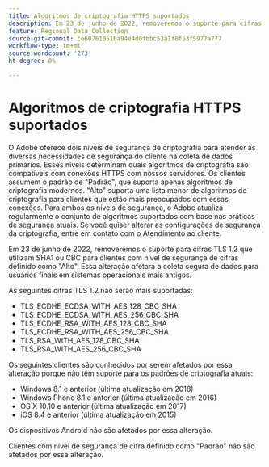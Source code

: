 ```yaml
---
title: Algoritmos de criptografia HTTPS suportados
description: Em 23 de junho de 2022, removeremos o suporte para cifras TLS 1.2 que utilizam SHA1 ou CBC para clientes com nível de segurança de cifras definido como "Alto".
feature: Regional Data Collection
source-git-commit: ce607610516a94e4d0fbbc53a1f8f53f5977a777
workflow-type: tm+mt
source-wordcount: '273'
ht-degree: 0%

---
```



# Algoritmos de criptografia HTTPS suportados

O Adobe oferece dois níveis de segurança de criptografia para atender às diversas necessidades de segurança do cliente na coleta de dados primários. Esses níveis determinam quais algoritmos de criptografia são compatíveis com conexões HTTPS com nossos servidores. Os clientes assumem o padrão de &quot;Padrão&quot;, que suporta apenas algoritmos de criptografia modernos. &quot;Alto&quot; suporta uma lista menor de algoritmos de criptografia para clientes que estão mais preocupados com essas conexões. Para ambos os níveis de segurança, o Adobe atualiza regularmente o conjunto de algoritmos suportados com base nas práticas de segurança atuais. Se você quiser alterar as configurações de segurança da criptografia, entre em contato com o Atendimento ao cliente.

Em 23 de junho de 2022, removeremos o suporte para cifras TLS 1.2 que utilizam SHA1 ou CBC para clientes com nível de segurança de cifras definido como &quot;Alto&quot;.  Essa alteração afetará a coleta segura de dados para usuários finais em sistemas operacionais mais antigos.

As seguintes cifras TLS 1.2 não serão mais suportadas:

* TLS_ECDHE_ECDSA_WITH_AES_128_CBC_SHA
* TLS_ECDHE_ECDSA_WITH_AES_256_CBC_SHA
* TLS_ECDHE_RSA_WITH_AES_128_CBC_SHA
* TLS_ECDHE_RSA_WITH_AES_256_CBC_SHA
* TLS_RSA_WITH_AES_128_CBC_SHA
* TLS_RSA_WITH_AES_256_CBC_SHA

Os seguintes clientes são conhecidos por serem afetados por essa alteração porque não têm suporte para os padrões de criptografia atuais:

* Windows 8.1 e anterior (última atualização em 2018)
* Windows Phone 8.1 e anterior (última atualização em 2016)
* OS X 10.10 e anterior (última atualização em 2017)
* iOS 8.4 e anterior (última atualização em 2015)

Os dispositivos Android não são afetados por essa alteração.

Clientes com nível de segurança de cifra definido como &quot;Padrão&quot; não são afetados por essa alteração.


